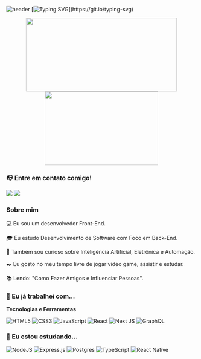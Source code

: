 
![header](https://capsule-render.vercel.app/api?text=&animation=fadeIn&type=waving&reversal=true&height=200)
[![Typing SVG](https://readme-typing-svg.herokuapp.com?font=Pacifico&size=30&pause=1000&color=35AEA1&center=true&width=800&height=100&lines=Hello%2C+my+name+is+Elias+Lopes+;Welcome+to+my+GitHub.)](https://git.io/typing-svg)
      
<div align="center">  
<img width="400px" height="195px" src="https://github-readme-stats.vercel.app/api?username=eliaszlsp&show_icons=true&theme=tokyonight" />
<img width="300px" height="195px" src="https://github-readme-stats.vercel.app/api/top-langs/?username=eliaszlsp&show_icons=true&theme=tokyonight&layout=compact" />
</div>

### 📭 Entre em contato comigo! 

<div>
<a href="https://instagram.com/elias_lopessp" target="_blank"><img src="https://img.shields.io/badge/-Instagram-%23E4405F?style=for-the-badge&logo=instagram&logoColor=white" target="_blank"></a>
<a href="https://www.linkedin.com/in/eliaslopes1" target="_blank"><img src="https://img.shields.io/badge/-LinkedIn-%230077B5?style=for-the-badge&logo=linkedin&logoColor=white" target="_blank"></a>   
</div>

### Sobre mim 


💻 Eu sou um desenvolvedor Front-End.

🎓 Eu estudo Desenvolvimento de Software com Foco em Back-End.

🔎 Também sou curioso sobre Inteligência Artificial, Eletrônica e Automação.

✒️ Eu gosto  no meu tempo livre de jogar video game, assistir e estudar.

📚 Lendo: "Como Fazer Amigos e Influenciar Pessoas".

### 🔧 Eu já trabalhei com... 

**Tecnologias e Ferramentas**

![HTML5](https://img.shields.io/badge/html5-%23E34F26.svg?style=for-the-badge&logo=html5&logoColor=white)
![CSS3](https://img.shields.io/badge/css3-%231572B6.svg?style=for-the-badge&logo=css3&logoColor=white)
![JavaScript](https://img.shields.io/badge/javascript-%23323330.svg?style=for-the-badge&logo=javascript&logoColor=%23F7DF1E)
![React](https://img.shields.io/badge/react-%2320232a.svg?style=for-the-badge&logo=react&logoColor=%2361DAFB)
![Next JS](https://img.shields.io/badge/Next-black?style=for-the-badge&logo=next.js&logoColor=white)
![GraphQL](https://img.shields.io/badge/-GraphQL-E10098?style=for-the-badge&logo=graphql&logoColor=white)



### 🧩 Eu estou estudando... 



![NodeJS](https://img.shields.io/badge/node.js-6DA55F?style=for-the-badge&logo=node.js&logoColor=white)
![Express.js](https://img.shields.io/badge/express.js-%23404d59.svg?style=for-the-badge&logo=express&logoColor=%2361DAFB)
![Postgres](https://img.shields.io/badge/postgres-%23316192.svg?style=for-the-badge&logo=postgresql&logoColor=white)
![TypeScript](https://img.shields.io/badge/typescript-%23007ACC.svg?style=for-the-badge&logo=typescript&logoColor=white)
![React Native](https://img.shields.io/badge/react_native-%2320232a.svg?style=for-the-badge&logo=react&logoColor=%2361DAFB)

<!--
**eliaszlsp/eliaszlsp** is a ✨ _special_ ✨ repository because its `README.md` (this file) appears on your GitHub profile.

